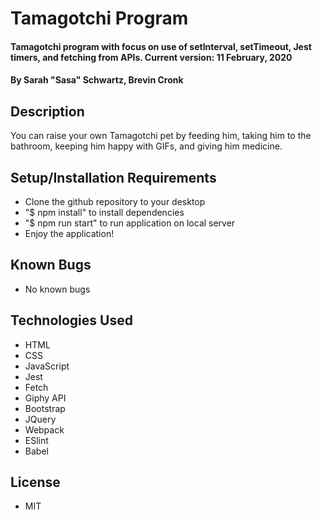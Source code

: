 # Tamagotchi Program

#### Tamagotchi program with focus on use of setInterval, setTimeout, Jest timers, and fetching from APIs. Current version: 11 February, 2020

#### By Sarah "Sasa" Schwartz, Brevin Cronk

## Description

You can raise your own Tamagotchi pet by feeding him, taking him to the bathroom, keeping him happy with GIFs, and giving him medicine.

## Setup/Installation Requirements

- Clone the github repository to your desktop
- "\$ npm install" to install dependencies
- "\$ npm run start" to run application on local server
- Enjoy the application!

## Known Bugs

- No known bugs

## Technologies Used

- HTML
- CSS
- JavaScript
- Jest
- Fetch
- Giphy API
- Bootstrap
- JQuery
- Webpack
- ESlint
- Babel

## License

- MIT

